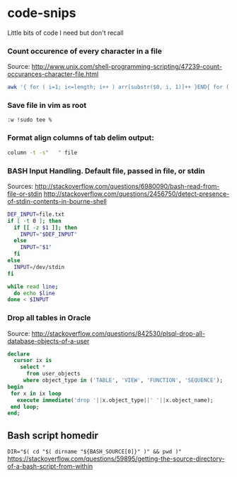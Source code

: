 code-snips
==========
Little bits of code I need but don't recall

### Count occurence of every character in a file
Source:
http://www.unix.com/shell-programming-scripting/47239-count-occurances-character-file.html

```bash
awk '{ for ( i=1; i<=length; i++ ) arr[substr($0, i, 1)]++ }END{ for ( i in arr ) { print i, arr[i] } }' filename.txt
```

### Save file in vim as root
```vim
:w !sudo tee %
```

### Format align columns of tab delim output:
```bash
column -t -s"   " file
```

### BASH Input Handling. Default file, passed in file, or stdin
Sources: 
http://stackoverflow.com/questions/6980090/bash-read-from-file-or-stdin
http://stackoverflow.com/questions/2456750/detect-presence-of-stdin-contents-in-bourne-shell
```bash
DEF_INPUT=file.txt
if [ -t 0 ]; then
  if [[ -z $1 ]]; then
    INPUT="$DEF_INPUT"
  else
    INPUT="$1"
  fi
else
  INPUT=/dev/stdin
fi

while read line;
  do echo $line
done < $INPUT
```

### Drop all tables in Oracle 
Source: 
http://stackoverflow.com/questions/842530/plsql-drop-all-database-objects-of-a-user
```sql
declare
  cursor ix is
    select *
      from user_objects
     where object_type in ('TABLE', 'VIEW', 'FUNCTION', 'SEQUENCE');
begin
 for x in ix loop
   execute immediate('drop '||x.object_type||' '||x.object_name);
 end loop;
end;
```
## Bash script homedir
`DIR="$( cd "$( dirname "${BASH_SOURCE[0]}" )" && pwd )"`
https://stackoverflow.com/questions/59895/getting-the-source-directory-of-a-bash-script-from-within
